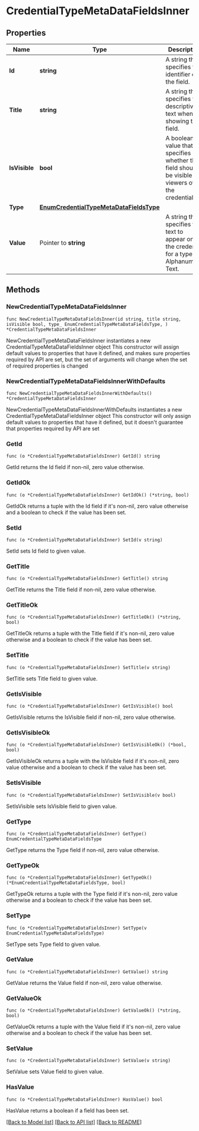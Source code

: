 # CredentialTypeMetaDataFieldsInner

## Properties

Name | Type | Description | Notes
------------ | ------------- | ------------- | -------------
**Id** | **string** | A string that specifies the identifier of the field. | 
**Title** | **string** | A string that specifies the descriptive text when showing the field. | 
**IsVisible** | **bool** | A boolean value that specifies whether the field should be visible to viewers of the credential. | 
**Type** | [**EnumCredentialTypeMetaDataFieldsType**](EnumCredentialTypeMetaDataFieldsType.md) |  | 
**Value** | Pointer to **string** | A string that specifies the text to appear on the credential for a type of Alphanumeric Text. | [optional] 

## Methods

### NewCredentialTypeMetaDataFieldsInner

`func NewCredentialTypeMetaDataFieldsInner(id string, title string, isVisible bool, type_ EnumCredentialTypeMetaDataFieldsType, ) *CredentialTypeMetaDataFieldsInner`

NewCredentialTypeMetaDataFieldsInner instantiates a new CredentialTypeMetaDataFieldsInner object
This constructor will assign default values to properties that have it defined,
and makes sure properties required by API are set, but the set of arguments
will change when the set of required properties is changed

### NewCredentialTypeMetaDataFieldsInnerWithDefaults

`func NewCredentialTypeMetaDataFieldsInnerWithDefaults() *CredentialTypeMetaDataFieldsInner`

NewCredentialTypeMetaDataFieldsInnerWithDefaults instantiates a new CredentialTypeMetaDataFieldsInner object
This constructor will only assign default values to properties that have it defined,
but it doesn't guarantee that properties required by API are set

### GetId

`func (o *CredentialTypeMetaDataFieldsInner) GetId() string`

GetId returns the Id field if non-nil, zero value otherwise.

### GetIdOk

`func (o *CredentialTypeMetaDataFieldsInner) GetIdOk() (*string, bool)`

GetIdOk returns a tuple with the Id field if it's non-nil, zero value otherwise
and a boolean to check if the value has been set.

### SetId

`func (o *CredentialTypeMetaDataFieldsInner) SetId(v string)`

SetId sets Id field to given value.


### GetTitle

`func (o *CredentialTypeMetaDataFieldsInner) GetTitle() string`

GetTitle returns the Title field if non-nil, zero value otherwise.

### GetTitleOk

`func (o *CredentialTypeMetaDataFieldsInner) GetTitleOk() (*string, bool)`

GetTitleOk returns a tuple with the Title field if it's non-nil, zero value otherwise
and a boolean to check if the value has been set.

### SetTitle

`func (o *CredentialTypeMetaDataFieldsInner) SetTitle(v string)`

SetTitle sets Title field to given value.


### GetIsVisible

`func (o *CredentialTypeMetaDataFieldsInner) GetIsVisible() bool`

GetIsVisible returns the IsVisible field if non-nil, zero value otherwise.

### GetIsVisibleOk

`func (o *CredentialTypeMetaDataFieldsInner) GetIsVisibleOk() (*bool, bool)`

GetIsVisibleOk returns a tuple with the IsVisible field if it's non-nil, zero value otherwise
and a boolean to check if the value has been set.

### SetIsVisible

`func (o *CredentialTypeMetaDataFieldsInner) SetIsVisible(v bool)`

SetIsVisible sets IsVisible field to given value.


### GetType

`func (o *CredentialTypeMetaDataFieldsInner) GetType() EnumCredentialTypeMetaDataFieldsType`

GetType returns the Type field if non-nil, zero value otherwise.

### GetTypeOk

`func (o *CredentialTypeMetaDataFieldsInner) GetTypeOk() (*EnumCredentialTypeMetaDataFieldsType, bool)`

GetTypeOk returns a tuple with the Type field if it's non-nil, zero value otherwise
and a boolean to check if the value has been set.

### SetType

`func (o *CredentialTypeMetaDataFieldsInner) SetType(v EnumCredentialTypeMetaDataFieldsType)`

SetType sets Type field to given value.


### GetValue

`func (o *CredentialTypeMetaDataFieldsInner) GetValue() string`

GetValue returns the Value field if non-nil, zero value otherwise.

### GetValueOk

`func (o *CredentialTypeMetaDataFieldsInner) GetValueOk() (*string, bool)`

GetValueOk returns a tuple with the Value field if it's non-nil, zero value otherwise
and a boolean to check if the value has been set.

### SetValue

`func (o *CredentialTypeMetaDataFieldsInner) SetValue(v string)`

SetValue sets Value field to given value.

### HasValue

`func (o *CredentialTypeMetaDataFieldsInner) HasValue() bool`

HasValue returns a boolean if a field has been set.


[[Back to Model list]](../README.md#documentation-for-models) [[Back to API list]](../README.md#documentation-for-api-endpoints) [[Back to README]](../README.md)



